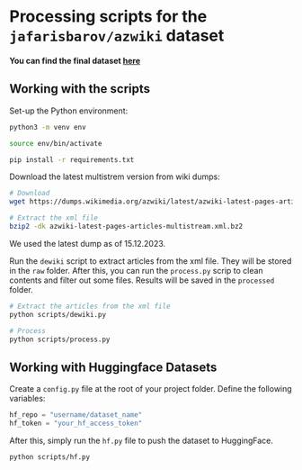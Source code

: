 # Processing scripts for the `jafarisbarov/azwiki` dataset

**You can find the final dataset [here](https://huggingface.co/datasets/jafarisbarov/azwiki)** 
  

## Working with the scripts
Set-up the Python environment:
```bash
python3 -m venv env

source env/bin/activate

pip install -r requirements.txt
```


Download the latest multistrem version from wiki dumps:
```bash
# Download
wget https://dumps.wikimedia.org/azwiki/latest/azwiki-latest-pages-articles-multistream.xml.bz2

# Extract the xml file
bzip2 -dk azwiki-latest-pages-articles-multistream.xml.bz2
```
We used the latest dump as of 15.12.2023.
  

Run the `dewiki` script to extract articles from the xml file. They will be stored in the `raw` folder. After this, you can run the `process.py` scrip to clean contents and filter out some files. Results will be saved in the `processed` folder.
```bash
# Extract the articles from the xml file
python scripts/dewiki.py

# Process
python scripts/process.py
```

## Working with Huggingface Datasets
Create a `config.py` file at the root of your project folder. Define the following variables:
```py
hf_repo = "username/dataset_name"
hf_token = "your_hf_access_token"
```
After this, simply run the `hf.py` file to push the dataset to HuggingFace.
```bash
python scripts/hf.py
```
